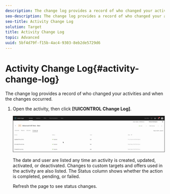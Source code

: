 ```yaml
---
description: The change log provides a record of who changed your activities and when the changes occurred.
seo-description: The change log provides a record of who changed your activities and when the changes occurred.
seo-title: Activity Change Log
solution: Target
title: Activity Change Log
topic: Advanced
uuid: 5bf4d79f-f15b-4ac4-9303-8eb2de5729d6
---
```


# Activity Change Log{#activity-change-log}

The change log provides a record of who changed your activities and when the changes occurred.

1. Open the activity, then click **[!UICONTROL Change Log]**.

   ![Activity Change Log](/help/c-activities/assets/change_log.png)

   The date and user are listed any time an activity is created, updated, activated, or deactivated. Changes to custom targets and offers used in the activity are also listed. The Status column shows whether the action is completed, pending, or failed.

   Refresh the page to see status changes. 
